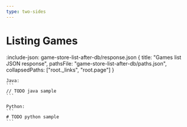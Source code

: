 ```yaml
---
type: two-sides
---
```


# Listing Games

:include-json: game-store-list-after-db/response.json { 
    title: "Games list JSON response", 
    pathsFile: "game-store-list-after-db/paths.json",
    collapsedPaths: ["root._links", "root.page"]
} 

`````tabs {rightSide: true}
Java:
```
// TODO java sample
```

Python: 
```
# TODO python sample
```
`````